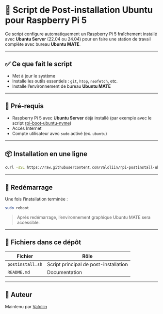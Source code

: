 # 🚀 Script de Post-installation Ubuntu pour Raspberry Pi 5

Ce script configure automatiquement un Raspberry Pi 5 fraîchement installé avec **Ubuntu Server** (22.04 ou 24.04) pour en faire une station de travail complète avec bureau **Ubuntu MATE**.

---

## ✅ Ce que fait le script

- Met à jour le système
- Installe les outils essentiels : `git`, `htop`, `neofetch`, etc.
- Installe l’environnement de bureau **Ubuntu MATE**

---

## 🧪 Pré-requis

- Raspberry Pi 5 avec **Ubuntu Server** déjà installé (par exemple avec le script [rpi-boot-ubuntu-nvme](https://github.com/Valoliin/rpi-boot-ubuntu-nvme))
- Accès Internet
- Compte utilisateur avec `sudo` activé (ex. `ubuntu`)

---

## 📦 Installation en une ligne

```bash
curl -sSL https://raw.githubusercontent.com/Valoliin/rpi-postinstall-ubuntu/main/postinstall.sh | sudo bash
````

---

## 🔄 Redémarrage

Une fois l’installation terminée :

```bash
sudo reboot
```

> Après redémarrage, l’environnement graphique Ubuntu MATE sera accessible.

---

## 📁 Fichiers dans ce dépôt

| Fichier          | Rôle                                  |
| ---------------- | ------------------------------------- |
| `postinstall.sh` | Script principal de post-installation |
| `README.md`      | Documentation                         |

---

## 🙌 Auteur

Maintenu par [Valoliin](https://github.com/Valoliin)

```
